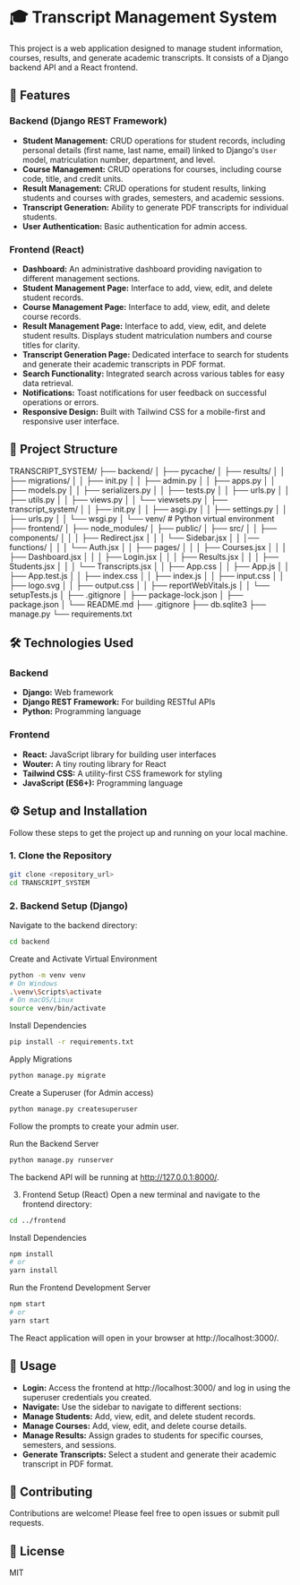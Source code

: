 # 🎓 Transcript Management System

This project is a web application designed to manage student information, courses, results, and generate academic transcripts. It consists of a Django backend API and a React frontend.

## 🚀 Features

### Backend (Django REST Framework)
* **Student Management:** CRUD operations for student records, including personal details (first name, last name, email) linked to Django's `User` model, matriculation number, department, and level.
* **Course Management:** CRUD operations for courses, including course code, title, and credit units.
* **Result Management:** CRUD operations for student results, linking students and courses with grades, semesters, and academic sessions.
* **Transcript Generation:** Ability to generate PDF transcripts for individual students.
* **User Authentication:** Basic authentication for admin access.

### Frontend (React)
* **Dashboard:** An administrative dashboard providing navigation to different management sections.
* **Student Management Page:** Interface to add, view, edit, and delete student records.
* **Course Management Page:** Interface to add, view, edit, and delete course records.
* **Result Management Page:** Interface to add, view, edit, and delete student results. Displays student matriculation numbers and course titles for clarity.
* **Transcript Generation Page:** Dedicated interface to search for students and generate their academic transcripts in PDF format.
* **Search Functionality:** Integrated search across various tables for easy data retrieval.
* **Notifications:** Toast notifications for user feedback on successful operations or errors.
* **Responsive Design:** Built with Tailwind CSS for a mobile-first and responsive user interface.

## 📁 Project Structure

TRANSCRIPT_SYSTEM/
├── backend/
│   ├── pycache/
│   ├── results/
│   │   ├── migrations/
│   │   ├── init.py
│   │   ├── admin.py
│   │   ├── apps.py
│   │   ├── models.py
│   │   ├── serializers.py
│   │   ├── tests.py
│   │   ├── urls.py
│   │   ├── utils.py
│   │   ├── views.py
│   │   └── viewsets.py
│   ├── transcript_system/
│   │   ├── init.py
│   │   ├── asgi.py
│   │   ├── settings.py
│   │   ├── urls.py
│   │   └── wsgi.py
│   └── venv/                  # Python virtual environment
├── frontend/
│   ├── node_modules/
│   ├── public/
│   ├── src/
│   │   ├── components/
│   │   │   ├── Redirect.jsx
│   │   │   └── Sidebar.jsx
│   │   │── functions/
│   │   │   └── Auth.jsx
│   │   ├── pages/
│   │   │   ├── Courses.jsx
│   │   │   ├── Dashboard.jsx
│   │   │   ├── Login.jsx
│   │   │   ├── Results.jsx
│   │   │   ├── Students.jsx
│   │   │   └── Transcripts.jsx
│   │   ├── App.css
│   │   ├── App.js
│   │   ├── App.test.js
│   │   ├── index.css
│   │   ├── index.js
│   │   ├── input.css
│   │   ├── logo.svg
│   │   ├── output.css
│   │   ├── reportWebVitals.js
│   │   └── setupTests.js
│   ├── .gitignore
│   ├── package-lock.json
│   ├── package.json
│   └── README.md
├── .gitignore
├── db.sqlite3
├── manage.py
└── requirements.txt


## 🛠️ Technologies Used

### Backend
* **Django:** Web framework
* **Django REST Framework:** For building RESTful APIs
* **Python:** Programming language

### Frontend
* **React:** JavaScript library for building user interfaces
* **Wouter:** A tiny routing library for React
* **Tailwind CSS:** A utility-first CSS framework for styling
* **JavaScript (ES6+):** Programming language

## ⚙️ Setup and Installation

Follow these steps to get the project up and running on your local machine.

### 1. Clone the Repository

```bash
git clone <repository_url>
cd TRANSCRIPT_SYSTEM
```

### 2. Backend Setup (Django)
Navigate to the backend directory:

```bash
cd backend
```

Create and Activate Virtual Environment

```bash
python -m venv venv
# On Windows
.\venv\Scripts\activate
# On macOS/Linux
source venv/bin/activate
```

Install Dependencies

```bash
pip install -r requirements.txt
```

Apply Migrations

```bash
python manage.py migrate
```

Create a Superuser (for Admin access)

```bash
python manage.py createsuperuser
```

Follow the prompts to create your admin user.

Run the Backend Server

```bash
python manage.py runserver
```

The backend API will be running at http://127.0.0.1:8000/.

3. Frontend Setup (React)
Open a new terminal and navigate to the frontend directory:

```bash
cd ../frontend
```

Install Dependencies

```bash
npm install
# or
yarn install
```

Run the Frontend Development Server

```bash
npm start
# or
yarn start
```

The React application will open in your browser at http://localhost:3000/.

## 🔑 Usage
* **Login:** Access the frontend at http://localhost:3000/ and log in using the superuser credentials you created.
* **Navigate:** Use the sidebar to navigate to different sections:
* **Manage Students:** Add, view, edit, and delete student records.
* **Manage Courses:** Add, view, edit, and delete course details.
* **Manage Results:** Assign grades to students for specific courses, semesters, and sessions.
* **Generate Transcripts:** Select a student and generate their academic transcript in PDF format.

## 🤝 Contributing
Contributions are welcome! Please feel free to open issues or submit pull requests.

## 📄 License
MIT